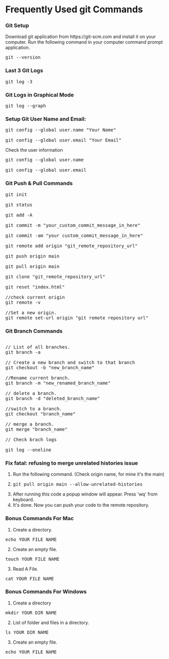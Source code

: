# Frequently Used git Commands

<h3>Git Setup</h3>

<p>Download git application from https://git-scm.com and install it on your computer. Run the following command in your computer command prompt application.</p>

<pre>
git --version
</pre>

<h3>Last 3 Git Logs</h3>

<pre>git log -3</pre>

<h3>Git Logs in Graphical Mode</h3>

<pre>git log --graph</pre>


<h3>Setup Git User Name and Email:</h3>

<pre>
git config --global user.name "Your Name"

git config --global user.email "Your Email"
</pre>

<p>Check the user information</p>

<pre>
git config --global user.name

git config --global user.email
</pre>



<h3>Git Push & Pull Commands</h3>

<pre>
git init

git status

git add -A

git commit -m "your_custom_commit_message_in_here"

git commit -am "your custom_commit_message_in_here"

git remote add origin "git_remote_repository_url"

git push origin main 

git pull origin main

git clone "git_remote_repository_url"

git reset "index.html"

//check current origin
git remote -v

//Set a new origin.
git remote set-url origin "git_remote_repository_url"
</pre>



<h3>Git Branch Commands</h3>

<pre>

// List of all branches.
git branch -a

// Create a new branch and switch to that branch
git checkout -b "new_branch_name"

//Rename current branch.
git branch -m "new_renamed_branch_name"

// delete a branch.
git branch -d "deleted_branch_name"

//switch to a branch.
git checkout "branch_name"

// merge a branch.
git merge "branch_name"

// Check brach logs

git log --oneline
</pre>


<h3>Fix fatal: refusing to merge unrelated histories issue </h3>

1. Run the following command. (Check origin name, for mine it's the main)
2. <pre>git pull origin main --allow-unrelated-histories</pre>
3. After running this code a popup window will appear. Press 'wq' from keyboard.
4. It's done. Now you can push your code to the remote repository.

<h3>Bonus Commands For Mac </h3>

1. Create a directory.

<pre>echo YOUR_FILE_NAME</pre>

2. Create an empty file.

<pre>touch YOUR_FILE_NAME</pre>

3. Read A File.

<pre>cat YOUR_FILE_NAME</pre>

<h3>Bonus Commands For Windows </h3>

1. Create a directory

<pre>mkdir YOUR_DIR_NAME</pre>

2. List of folder and files in a directory.

<pre>ls YOUR_DIR_NAME</pre>

3. Create an empty file.

<pre>echo YOUR_FILE_NAME</pre>
